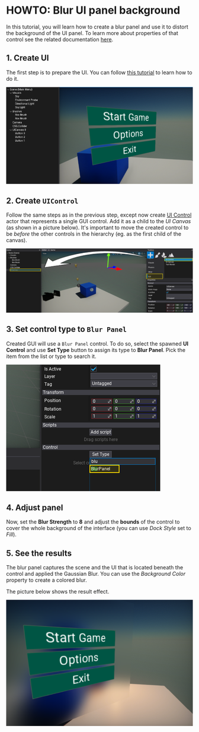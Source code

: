 # HOWTO: Blur UI panel background

In this tutorial, you will learn how to create a blur panel and use it to distort the background of the UI panel. To learn more about properties of that control see the related documentation [here](../controls/blur-panel.md).

## 1. Create UI

The first step is to prepare the UI. You can follow [this tutorial](create-main-menu.md) to learn how to do it.

![Main Menu](media/main-menu-buttons.png)

## 2. Create `UIControl`

Follow the same steps as in the previous step, except now create [UI Control](../control/index.md) actor that represents a single GUI control. Add it as a child to the *UI Canvas* (as shown in a picture below). It's important to move the created control to be *before* the other controls in the hierarchy (eg. as the first child of the canvas).

![Spawn Control](media/spawn-control.png)

## 3. Set control type to `Blur Panel`

Created GUI will use a `Blur Panel` control. To do so, select the spawned **UI Control** and use **Set Type** button to assign its type to **Blur Panel**. Pick the item from the list or type to search it.

![Set Type](media/set-blur-panel.png)

## 4. Adjust panel

Now, set the **Blur Strength** to **8** and adjust the **bounds** of the control to cover the whole background of the interface (you can use *Dock Style* set to *Fill*).

## 5. See the results

The blur panel captures the scene and the UI that is located beneath the control and applied the Gaussian Blur. You can use the *Background Color* property to create a colored blur.

The picture below shows the result effect.

![Blue Panel Results](media/blur-background-result.png)

